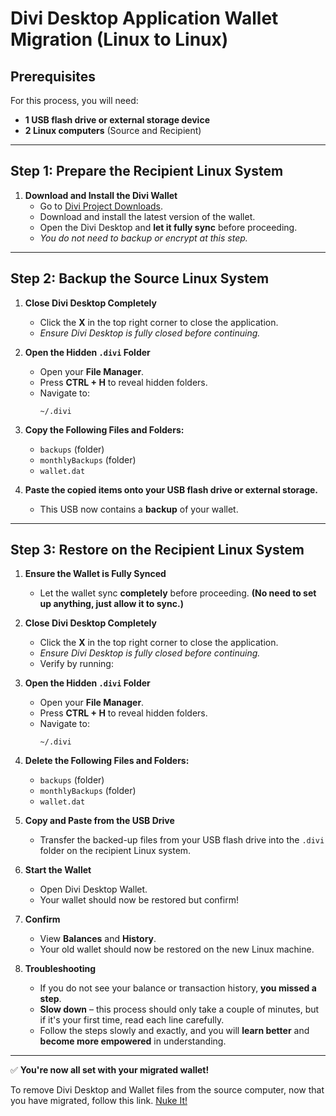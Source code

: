# **Divi Desktop Application Wallet Migration (Linux to Linux)**

## **Prerequisites**
For this process, you will need:
- **1 USB flash drive or external storage device**
- **2 Linux computers** (Source and Recipient)

---

## **Step 1: Prepare the Recipient Linux System**
1. **Download and Install the Divi Wallet**
   - Go to [Divi Project Downloads](https://diviproject.org/downloads).
   - Download and install the latest version of the wallet.
   - Open the Divi Desktop and **let it fully sync** before proceeding.
   - *You do not need to backup or encrypt at this step.*


---

## **Step 2: Backup the Source Linux System**
1. **Close Divi Desktop Completely**
   - Click the **X** in the top right corner to close the application.
   - *Ensure Divi Desktop is fully closed before continuing.*


2. **Open the Hidden `.divi` Folder**
   - Open your **File Manager**.
   - Press **CTRL + H** to reveal hidden folders.
   - Navigate to:
     ```
     ~/.divi
     ```

3. **Copy the Following Files and Folders:**
   - `backups` (folder)
   - `monthlyBackups` (folder)
   - `wallet.dat`

4. **Paste the copied items onto your USB flash drive or external storage.**
   - This USB now contains a **backup** of your wallet.

---

## **Step 3: Restore on the Recipient Linux System**
1. **Ensure the Wallet is Fully Synced**
   - Let the wallet sync **completely** before proceeding. **(No need to set up anything, just allow it to sync.)**

2. **Close Divi Desktop Completely**
   - Click the **X** in the top right corner to close the application.
   - *Ensure Divi Desktop is fully closed before continuing.*
   - Verify by running:

3. **Open the Hidden `.divi` Folder**
   - Open your **File Manager**.
   - Press **CTRL + H** to reveal hidden folders.
   - Navigate to:
     ```
     ~/.divi
     ```

4. **Delete the Following Files and Folders:**
   - `backups` (folder)
   - `monthlyBackups` (folder)
   - `wallet.dat`

5. **Copy and Paste from the USB Drive**
   - Transfer the backed-up files from your USB flash drive into the `.divi` folder on the recipient Linux system.

6. **Start the Wallet**
   - Open Divi Desktop Wallet.
   - Your wallet should now be restored but confirm!

7. **Confirm**
   - View **Balances** and **History**.
   - Your old wallet should now be restored on the new Linux machine.

8. **Troubleshooting**
   - If you do not see your balance or transaction history, **you missed a step**.
   - **Slow down** – this process should only take a couple of minutes, but if it's your first time, read each line carefully.
   - Follow the steps slowly and exactly, and you will **learn better** and **become more empowered** in understanding.

---

✅ **You're now all set with your migrated wallet!**

To remove Divi Desktop and Wallet files from the source computer, now that you have migrated, follow this link.
[Nuke It!](https://github.com/7h3v01c3/tutorials/blob/main/nuke_it/divi/remove_divi_desktop.md)
